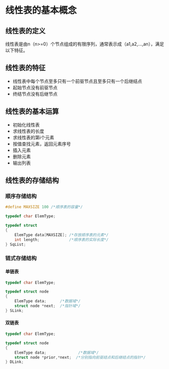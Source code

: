 # 线性表的基本概念

## 线性表的定义

线性表是由n（n>=0）个节点组成的有限序列，通常表示成（a1,a2,...,an），满足以下特征。

## 线性表的特征

- 线性表中每个节点至多只有一个前驱节点且至多只有一个后继结点
- 起始节点没有前驱节点
- 终结节点没有后继节点

## 线性表的基本运算

- 初始化线性表
- 求线性表的长度
- 求线性表的第i个元素
- 按值查找元素，返回元素序号
- 插入元素
- 删除元素
- 输出列表

## 线性表的存储结构

### 顺序存储结构

```c
#define MAXSIZE 100 /*顺序表的容量*/

typedef char ElemType;

typedef struct
{
	ElemType data[MAXSIZE]; /*存放顺序表的元素*/
	int length;				/*顺序表的实际长度*/
} SqList;
```

### 链式存储结构

#### 单链表

```c
typedef char ElemType;

typedef struct node 
{ 	
	ElemType data;		/*数据域*/
	struct node *next; 	/*指针域*/
} SLink;
```

#### 双链表
  
```c
typedef char ElemType;

typedef struct node
{	
	ElemType data;				/*数据域*/
	struct node *prior,*next;  /*分别指向前驱结点和后继结点的指针*/
} DLink;
```
